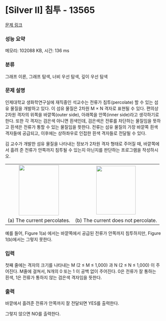 # [Silver II] 침투 - 13565 

[문제 링크](https://www.acmicpc.net/problem/13565) 

### 성능 요약

메모리: 102088 KB, 시간: 136 ms

### 분류

그래프 이론, 그래프 탐색, 너비 우선 탐색, 깊이 우선 탐색

### 문제 설명

<p>인제대학교 생화학연구실에 재직중인 석교수는 전류가 침투(percolate) 할 수 있는 섬유 물질을 개발하고 있다. 이 섬유 물질은 2차원 M × N 격자로 표현될 수 있다. 편의상 2차원 격자의 위쪽을 바깥쪽(outer side), 아래쪽을 안쪽(inner side)라고 생각하기로 한다. 또한 각 격자는 검은색 아니면 흰색인데, 검은색은 전류를 차단하는 물질임을 뜻하고 흰색은 전류가 통할 수 있는 물질임을 뜻한다. 전류는 섬유 물질의 가장 바깥쪽 흰색 격자들에 공급되고, 이후에는 상하좌우로 인접한 흰색 격자들로 전달될 수 있다.</p>

<p>김 교수가 개발한 섬유 물질을 나타내는 정보가 2차원 격자 형태로 주어질 때, 바깥쪽에서 흘려 준 전류가 안쪽까지 침투될 수 있는지 아닌지를 판단하는 프로그램을 작성하시오.</p>

<table class="table" style="width:100%">
	<tbody>
		<tr>
			<td style="text-align:center"><img alt="" src="" style="height:163px; width:129px"></td>
			<td style="text-align:center"><img alt="" src="" style="height:157px; width:127px"></td>
		</tr>
		<tr>
			<td style="text-align:center">(a) The current percolates.</td>
			<td style="text-align:center">(b) The current does not percolate.</td>
		</tr>
	</tbody>
</table>

<p>예를 들어, Figure 1(a) 에서는 바깥쪽에서 공급된 전류가 안쪽까지 침투하지만, Figure 1(b)에서는 그렇지 못한다.</p>

### 입력 

 <p>첫째 줄에는 격자의 크기를 나타내는  M (2 ≤ M ≤ 1,000) 과 N (2 ≤ N ≤ 1,000) 이 주어진다. M줄에 걸쳐서, N개의 0 또는 1 이 공백 없이 주어진다. 0은 전류가 잘 통하는 흰색, 1은 전류가 통하지 않는 검은색 격자임을 뜻한다.</p>

### 출력 

 <p>바깥에서 흘려준 전류가 안쪽까지 잘 전달되면 YES를 출력한다.</p>

<p>그렇지 않으면 NO를 출력한다.</p>

